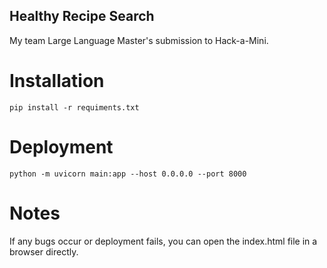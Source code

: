 Healthy Recipe Search
---------------------

My team Large Language Master's submission to Hack-a-Mini.

# Installation

```
pip install -r requiments.txt
```

# Deployment

```
python -m uvicorn main:app --host 0.0.0.0 --port 8000
```

# Notes

If any bugs occur or deployment fails, you can open the index.html file in a browser directly.
